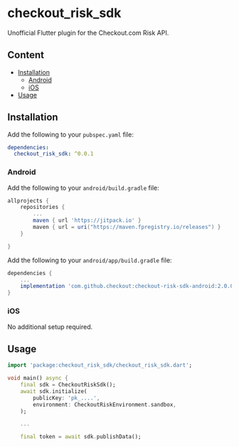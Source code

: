 # checkout_risk_sdk

Unofficial Flutter plugin for the Checkout.com Risk API.

## Content

- [Installation](#installation)
  - [Android](#android)
  - [iOS](#ios)
- [Usage](#usage)

## Installation

Add the following to your `pubspec.yaml` file:

```yaml
dependencies:
  checkout_risk_sdk: ^0.0.1
```

### Android

Add the following to your `android/build.gradle` file:

```gradle
allprojects {
    repositories {
        ...
        maven { url 'https://jitpack.io' }
        maven { url = uri("https://maven.fpregistry.io/releases") }
    }

}
```

Add the following to your `android/app/build.gradle` file:

```gradle
dependencies {
    ...
    implementation 'com.github.checkout:checkout-risk-sdk-android:2.0.0'
}
```

### iOS

No additional setup required.

## Usage

```dart
import 'package:checkout_risk_sdk/checkout_risk_sdk.dart';

void main() async {
    final sdk = CheckoutRiskSdk();
    await sdk.initialize(
        publicKey: 'pk_....',
        environment: CheckoutRiskEnvironment.sandbox,
    );

    ...

    final token = await sdk.publishData();
```
